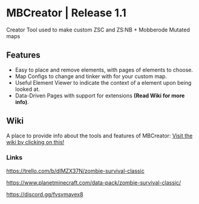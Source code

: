 # MBCreator | Release 1.1
Creator Tool used to make custom ZSC and ZS:NB + Mobberode Mutated maps

## Features
- Easy to place and remove elements, with pages of elements to choose.
- Map Configs to change and tinker with for your custom map.
- Useful Element Viewer to indicate the context of a element upon being looked at.
- Data-Driven Pages with support for extensions **(Read Wiki for more info)**.

##  Wiki
A place to provide info about the tools and features of MBCreator: 
[Visit the wiki by clicking on this!](https://github.com/Mobberode/MBCreator/wiki)

### Links
https://trello.com/b/dIMZX37N/zombie-survival-classic

https://www.planetminecraft.com/data-pack/zombie-survival-classic/

https://discord.gg/fvsvmavex8
